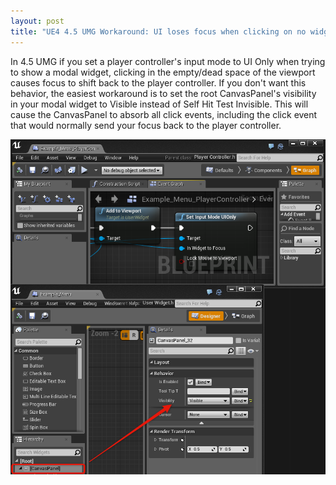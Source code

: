 ```yaml
---
layout: post
title: "UE4 4.5 UMG Workaround: UI loses focus when clicking on no widget"
---
```


In 4.5 UMG if you set a player controller's input mode to UI Only when trying to show a modal widget, clicking in the empty/dead space of the viewport causes focus to shift back to the player controller. If you don't want this behavior, the easiest workaround is to set the root CanvasPanel's visibility in your modal widget to Visible instead of Self Hit Test Invisible. This will cause the CanvasPanel to absorb all click events, including the click event that would normally send your focus back to the player controller.

![Canvas Panel Visibility](/assets/CanvasPanelVisibility.png)